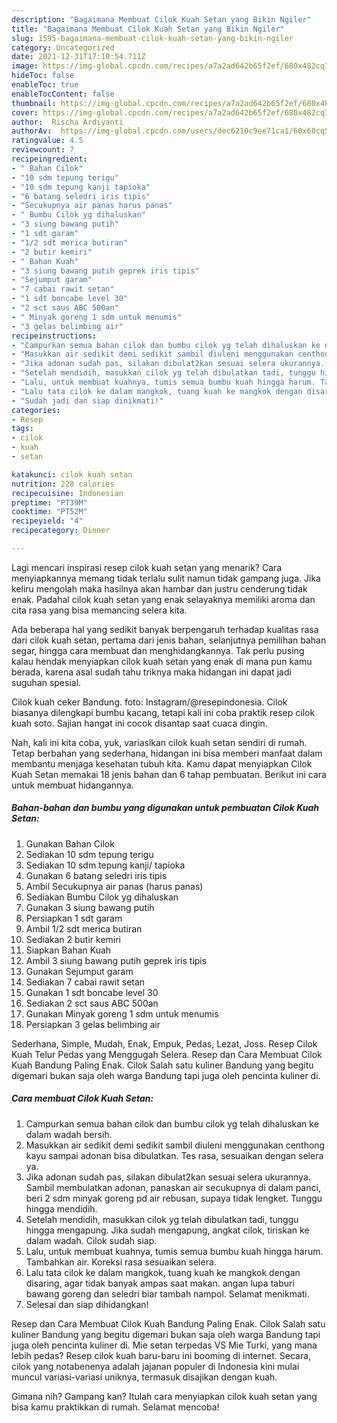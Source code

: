 ```yaml
---
description: "Bagaimana Membuat Cilok Kuah Setan yang Bikin Ngiler"
title: "Bagaimana Membuat Cilok Kuah Setan yang Bikin Ngiler"
slug: 1595-bagaimana-membuat-cilok-kuah-setan-yang-bikin-ngiler
category: Uncategorized
date: 2021-12-31T17:10:54.711Z
image: https://img-global.cpcdn.com/recipes/a7a2ad642b65f2ef/680x482cq70/cilok-kuah-setan-foto-resep-utama.jpg
hideToc: false
enableToc: true
enableTocContent: false
thumbnail: https://img-global.cpcdn.com/recipes/a7a2ad642b65f2ef/680x482cq70/cilok-kuah-setan-foto-resep-utama.jpg
cover: https://img-global.cpcdn.com/recipes/a7a2ad642b65f2ef/680x482cq70/cilok-kuah-setan-foto-resep-utama.jpg
author:  Rischa Ardiyanti
authorAv:  https://img-global.cpcdn.com/users/dec6210c9ee71ca1/60x60cq50/avatar.jpg
ratingvalue: 4.5
reviewcount: 7
recipeingredient:
- " Bahan Cilok"
- "10 sdm tepung terigu"
- "10 sdm tepung kanji tapioka"
- "6 batang seledri iris tipis"
- "Secukupnya air panas harus panas"
- " Bumbu Cilok yg dihaluskan"
- "3 siung bawang putih"
- "1 sdt garam"
- "1/2 sdt merica butiran"
- "2 butir kemiri"
- " Bahan Kuah"
- "3 siung bawang putih geprek iris tipis"
- "Sejumput garam"
- "7 cabai rawit setan"
- "1 sdt boncabe level 30"
- "2 sct saus ABC 500an"
- " Minyak goreng 1 sdm untuk menumis"
- "3 gelas belimbing air"
recipeinstructions:
- "Campurkan semua bahan cilok dan bumbu cilok yg telah dihaluskan ke dalam wadah bersih."
- "Masukkan air sedikit demi sedikit sambil diuleni menggunakan centhong kayu sampai adonan bisa dibulatkan. Tes rasa, sesuaikan dengan selera ya."
- "Jika adonan sudah pas, silakan dibulat2kan sesuai selera ukurannya. Sambil membulatkan adonan, panaskan air secukupnya di dalam panci, beri 2 sdm minyak goreng pd air rebusan, supaya tidak lengket. Tunggu hingga mendidih."
- "Setelah mendidih, masukkan cilok yg telah dibulatkan tadi, tunggu hingga mengapung. Jika sudah mengapung, angkat cilok, tiriskan ke dalam wadah. Cilok sudah siap."
- "Lalu, untuk membuat kuahnya, tumis semua bumbu kuah hingga harum. Tambahkan air. Koreksi rasa sesuaikan selera."
- "Lalu tata cilok ke dalam mangkok, tuang kuah ke mangkok dengan disaring, agar tidak banyak ampas saat makan. angan lupa taburi bawang goreng dan seledri biar tambah nampol. Selamat menikmati."
- "Sudah jadi dan siap dinikmati!"
categories:
- Resep
tags:
- cilok
- kuah
- setan

katakunci: cilok kuah setan 
nutrition: 228 calories
recipecuisine: Indonesian
preptime: "PT39M"
cooktime: "PT52M"
recipeyield: "4"
recipecategory: Dinner

---
```



Lagi mencari inspirasi resep cilok kuah setan yang menarik? Cara menyiapkannya memang tidak terlalu sulit namun tidak gampang juga. Jika keliru mengolah maka hasilnya akan hambar dan justru cenderung tidak enak. Padahal cilok kuah setan yang enak selayaknya memiliki aroma dan cita rasa yang bisa memancing selera kita.


Ada beberapa hal yang sedikit banyak berpengaruh terhadap kualitas rasa dari cilok kuah setan, pertama dari jenis bahan, selanjutnya pemilihan bahan segar, hingga cara membuat dan menghidangkannya. Tak perlu pusing kalau hendak menyiapkan cilok kuah setan yang enak di mana pun kamu berada, karena asal sudah tahu triknya maka hidangan ini dapat jadi suguhan spesial.

Cilok kuah ceker Bandung. foto: Instagram/@resepindonesia. Cilok biasanya dilengkapi bumbu kacang, tetapi kali ini coba praktik resep cilok kuah soto. Sajian hangat ini cocok disantap saat cuaca dingin.


Nah, kali ini kita coba, yuk, variasikan cilok kuah setan sendiri di rumah. Tetap berbahan yang sederhana, hidangan ini bisa memberi manfaat dalam membantu menjaga kesehatan tubuh kita. Kamu dapat menyiapkan Cilok Kuah Setan memakai 18 jenis bahan dan 6 tahap pembuatan. Berikut ini cara untuk membuat hidangannya.

<!--inarticleads1-->

##### Bahan-bahan dan bumbu yang digunakan untuk pembuatan Cilok Kuah Setan:

1. Gunakan  Bahan Cilok
1. Sediakan 10 sdm tepung terigu
1. Sediakan 10 sdm tepung kanji/ tapioka
1. Gunakan 6 batang seledri iris tipis
1. Ambil Secukupnya air panas (harus panas)
1. Sediakan  Bumbu Cilok yg dihaluskan
1. Gunakan 3 siung bawang putih
1. Persiapkan 1 sdt garam
1. Ambil 1/2 sdt merica butiran
1. Sediakan 2 butir kemiri
1. Siapkan  Bahan Kuah
1. Ambil 3 siung bawang putih geprek iris tipis
1. Gunakan Sejumput garam
1. Sediakan 7 cabai rawit setan
1. Gunakan 1 sdt boncabe level 30
1. Sediakan 2 sct saus ABC 500an
1. Gunakan  Minyak goreng 1 sdm untuk menumis
1. Persiapkan 3 gelas belimbing air


Sederhana, Simple, Mudah, Enak, Empuk, Pedas, Lezat, Joss. Resep Cilok Kuah Telur Pedas yang Menggugah Selera. Resep dan Cara Membuat Cilok Kuah Bandung Paling Enak. Cilok Salah satu kuliner Bandung yang begitu digemari bukan saja oleh warga Bandung tapi juga oleh pencinta kuliner di. 

<!--inarticleads2-->

##### Cara membuat Cilok Kuah Setan:

1. Campurkan semua bahan cilok dan bumbu cilok yg telah dihaluskan ke dalam wadah bersih.
1. Masukkan air sedikit demi sedikit sambil diuleni menggunakan centhong kayu sampai adonan bisa dibulatkan. Tes rasa, sesuaikan dengan selera ya.
1. Jika adonan sudah pas, silakan dibulat2kan sesuai selera ukurannya. Sambil membulatkan adonan, panaskan air secukupnya di dalam panci, beri 2 sdm minyak goreng pd air rebusan, supaya tidak lengket. Tunggu hingga mendidih.
1. Setelah mendidih, masukkan cilok yg telah dibulatkan tadi, tunggu hingga mengapung. Jika sudah mengapung, angkat cilok, tiriskan ke dalam wadah. Cilok sudah siap.
1. Lalu, untuk membuat kuahnya, tumis semua bumbu kuah hingga harum. Tambahkan air. Koreksi rasa sesuaikan selera.
1. Lalu tata cilok ke dalam mangkok, tuang kuah ke mangkok dengan disaring, agar tidak banyak ampas saat makan. angan lupa taburi bawang goreng dan seledri biar tambah nampol. Selamat menikmati.
1. Selesai dan siap dihidangkan!

Resep dan Cara Membuat Cilok Kuah Bandung Paling Enak. Cilok Salah satu kuliner Bandung yang begitu digemari bukan saja oleh warga Bandung tapi juga oleh pencinta kuliner di. Mie setan terpedas VS Mie Turki, yang mana lebih pedas? Resep cilok kuah baru-baru ini booming di internet. Secara, cilok yang notabenenya adalah jajanan populer di Indonesia kini mulai muncul variasi-variasi uniknya, termasuk disajikan dengan kuah. 

Gimana nih? Gampang kan? Itulah cara menyiapkan cilok kuah setan yang bisa kamu praktikkan di rumah. Selamat mencoba!
